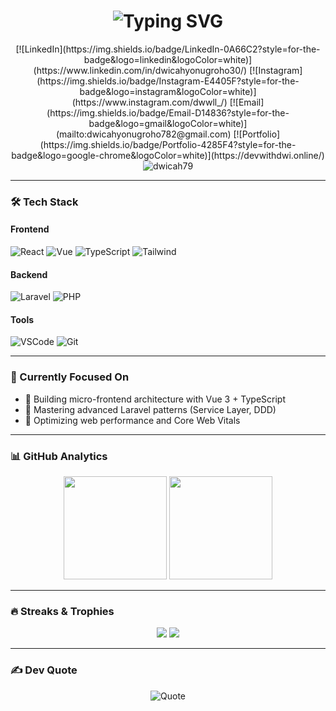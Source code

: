 <h1 align="center"> 
  <img src="https://readme-typing-svg.demolab.com?font=Fira+Code&weight=600&size=26&duration=4000&pause=1000&color=6F42C1&center=true&vCenter=true&width=460&lines=Hi+%F0%9F%91%8B%2C+I'm+Dwi+Cahyo+Nugroho;Full-Stack+Web+Developer;Laravel+%7C+React+%7C+Vue+Expert;UI%2FUX+Enthusiast" alt="Typing SVG" />
</h1>

<div align="center">
  [![LinkedIn](https://img.shields.io/badge/LinkedIn-0A66C2?style=for-the-badge&logo=linkedin&logoColor=white)](https://www.linkedin.com/in/dwicahyonugroho30/)
[![Instagram](https://img.shields.io/badge/Instagram-E4405F?style=for-the-badge&logo=instagram&logoColor=white)](https://www.instagram.com/dwwll_/)
[![Email](https://img.shields.io/badge/Email-D14836?style=for-the-badge&logo=gmail&logoColor=white)](mailto:dwicahyonugroho782@gmail.com)
[![Portfolio](https://img.shields.io/badge/Portfolio-4285F4?style=for-the-badge&logo=google-chrome&logoColor=white)](https://devwithdwi.online/)
</div>


<div align="center">
  <img src="https://komarev.com/ghpvc/?username=dwicah79&label=Profile%20Views&color=6F42C1&style=flat" alt="dwicah79" /> 
</div>

---

### 🛠 Tech Stack

#### Frontend
![React](https://img.shields.io/badge/-React-61DAFB?style=flat-square&logo=react&logoColor=black)
![Vue](https://img.shields.io/badge/-Vue.js-4FC08D?style=flat-square&logo=vuedotjs&logoColor=white)
![TypeScript](https://img.shields.io/badge/-TypeScript-3178C6?style=flat-square&logo=typescript&logoColor=white)
![Tailwind](https://img.shields.io/badge/-Tailwind_CSS-06B6D4?style=flat-square&logo=tailwind-css&logoColor=white)

#### Backend
![Laravel](https://img.shields.io/badge/-Laravel-FF2D20?style=flat-square&logo=laravel&logoColor=white)
![PHP](https://img.shields.io/badge/-PHP-777BB4?style=flat-square&logo=php&logoColor=white)

#### Tools
![VSCode](https://img.shields.io/badge/-VS_Code-007ACC?style=flat-square&logo=visual-studio-code&logoColor=white)
![Git](https://img.shields.io/badge/-Git-F05032?style=flat-square&logo=git&logoColor=white)

---

### 🎯 Currently Focused On
- 🔭 Building micro-frontend architecture with Vue 3 + TypeScript
- 🌱 Mastering advanced Laravel patterns (Service Layer, DDD)
- 🚀 Optimizing web performance and Core Web Vitals

---

### 📊 GitHub Analytics

<div align="center">
  <img height="165" src="https://github-readme-stats.vercel.app/api?username=dwicah79&show_icons=true&theme=radical&hide_border=true&bg_color=0D1117&title_color=6F42C1&icon_color=6F42C1" />
  <img height="165" src="https://github-readme-stats.vercel.app/api/top-langs/?username=dwicah79&layout=compact&theme=radical&hide_border=true&bg_color=0D1117&title_color=6F42C1" />
</div>

---

### 🔥 Streaks & Trophies

<div align="center">
  <img src="https://streak-stats.demolab.com?user=dwicah79&theme=radical&hide_border=true&background=0D1117&ring=6F42C1&fire=6F42C1&currStreakNum=FFFFFF" />
  <img src="https://github-profile-trophy.vercel.app/?username=dwicah79&theme=radical&no-bg=true&no-frame=true&title=Stars,Commit,Repositories,Followers&margin-w=10&margin-h=10&row=1&column=4" />
</div>

---

### ✍️ Dev Quote
<div align="center">
  
  ![Quote](https://quotes-github-readme.vercel.app/api?type=horizontal&theme=radical)
  
</div>
